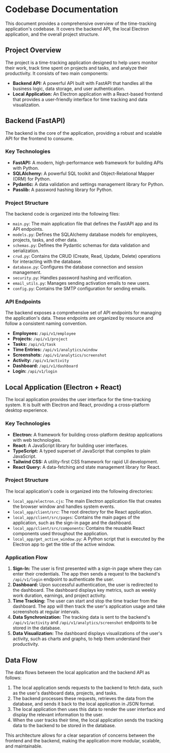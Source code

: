 # Codebase Documentation

This document provides a comprehensive overview of the time-tracking application's codebase. It covers the backend API, the local Electron application, and the overall project structure.

## Project Overview

The project is a time-tracking application designed to help users monitor their work, track time spent on projects and tasks, and analyze their productivity. It consists of two main components:

*   **Backend API:** A powerful API built with FastAPI that handles all the business logic, data storage, and user authentication.
*   **Local Application:** An Electron application with a React-based frontend that provides a user-friendly interface for time tracking and data visualization.

## Backend (FastAPI)

The backend is the core of the application, providing a robust and scalable API for the frontend to consume.

### Key Technologies

*   **FastAPI:** A modern, high-performance web framework for building APIs with Python.
*   **SQLAlchemy:** A powerful SQL toolkit and Object-Relational Mapper (ORM) for Python.
*   **Pydantic:** A data validation and settings management library for Python.
*   **Passlib:** A password hashing library for Python.

### Project Structure

The backend code is organized into the following files:

*   `main.py`: The main application file that defines the FastAPI app and its API endpoints.
*   `models.py`: Defines the SQLAlchemy database models for employees, projects, tasks, and other data.
*   `schemas.py`: Defines the Pydantic schemas for data validation and serialization.
*   `crud.py`: Contains the CRUD (Create, Read, Update, Delete) operations for interacting with the database.
*   `database.py`: Configures the database connection and session management.
*   `security.py`: Handles password hashing and verification.
*   `email_utils.py`: Manages sending activation emails to new users.
*   `config.py`: Contains the SMTP configuration for sending emails.

### API Endpoints

The backend exposes a comprehensive set of API endpoints for managing the application's data. These endpoints are organized by resource and follow a consistent naming convention.

*   **Employees:** `/api/v1/employee`
*   **Projects:** `/api/v1/project`
*   **Tasks:** `/api/v1/task`
*   **Time Entries:** `/api/v1/analytics/window`
*   **Screenshots:** `/api/v1/analytics/screenshot`
*   **Activity:** `/api/v1/activity`
*   **Dashboard:** `/api/v1/dashboard`
*   **Login:** `/api/v1/login`

## Local Application (Electron + React)

The local application provides the user interface for the time-tracking system. It is built with Electron and React, providing a cross-platform desktop experience.

### Key Technologies

*   **Electron:** A framework for building cross-platform desktop applications with web technologies.
*   **React:** A JavaScript library for building user interfaces.
*   **TypeScript:** A typed superset of JavaScript that compiles to plain JavaScript.
*   **Tailwind CSS:** A utility-first CSS framework for rapid UI development.
*   **React Query:** A data-fetching and state management library for React.

### Project Structure

The local application's code is organized into the following directories:

*   `local_app/electron.cjs`: The main Electron application file that creates the browser window and handles system events.
*   `local_app/client/src`: The root directory for the React application.
*   `local_app/client/src/pages`: Contains the main pages of the application, such as the sign-in page and the dashboard.
*   `local_app/client/src/components`: Contains the reusable React components used throughout the application.
*   `local_app/get_active_window.py`: A Python script that is executed by the Electron app to get the title of the active window.

### Application Flow

1.  **Sign-In:** The user is first presented with a sign-in page where they can enter their credentials. The app then sends a request to the backend's `/api/v1/login` endpoint to authenticate the user.
2.  **Dashboard:** Upon successful authentication, the user is redirected to the dashboard. The dashboard displays key metrics, such as weekly work duration, earnings, and project activity.
3.  **Time Tracking:** The user can start and stop the time tracker from the dashboard. The app will then track the user's application usage and take screenshots at regular intervals.
4.  **Data Synchronization:** The tracking data is sent to the backend's `/api/v1/activity` and `/api/v1/analytics/screenshot` endpoints to be stored in the database.
5.  **Data Visualization:** The dashboard displays visualizations of the user's activity, such as charts and graphs, to help them understand their productivity.

## Data Flow

The data flows between the local application and the backend API as follows:

1.  The local application sends requests to the backend to fetch data, such as the user's dashboard data, projects, and tasks.
2.  The backend processes these requests, retrieves the data from the database, and sends it back to the local application in JSON format.
3.  The local application then uses this data to render the user interface and display the relevant information to the user.
4.  When the user tracks their time, the local application sends the tracking data to the backend to be stored in the database.

This architecture allows for a clear separation of concerns between the frontend and the backend, making the application more modular, scalable, and maintainable.